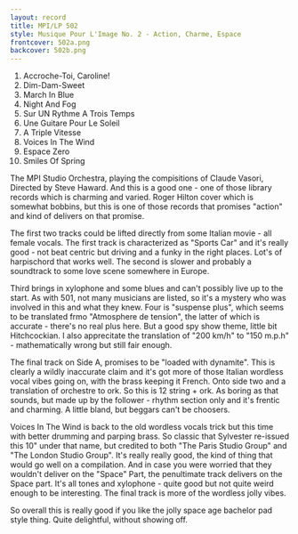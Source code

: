 ```yaml
---
layout: record
title: MPI/LP 502
style: Musique Pour L'Image No. 2 - Action, Charme, Espace
frontcover: 502a.png
backcover: 502b.png
---
```


1. Accroche-Toi, Caroline!
1. Dim-Dam-Sweet
1. March In Blue
1. Night And Fog
1. Sur UN Rythme A Trois Temps
1. Une Guitare Pour Le Soleil
1. A Triple Vitesse
1. Voices In The Wind
1. Espace Zero
1. Smiles Of Spring

The MPI Studio Orchestra, playing the compisitions of Claude Vasori, Directed by Steve Haward. And this is a good
one - one of those library records which is charming and varied. Roger Hilton cover which is somewhat bobbins, but
this is one of those records that promises "action" and kind of delivers on that promise.

The first two tracks could be lifted directly from some Italian movie - all female vocals. The first track is characterized
as "Sports Car" and it's really good - not beat centric but driving and a funky in the right places. Lot's of harpischord 
that works well. The second is slower and probably a soundtrack to some love scene somewhere in Europe.

Third brings in xylophone and some blues and can't possibly live up to the start. As with 501, not many musicians are
listed, so it's a mystery who was involved in this and what they knew. Four is "suspense plus", which seems to be
translated frmo "Atmosphere de tension", the latter of which is accurate - there's no real plus here. But a
good spy show theme, little bit Hitchcockian. I also apprecitate the translation of "200 km/h" to "150 m.p.h" - mathematically
wrong but still fair enough.

The final track on Side A, promises to be "loaded with dynamite". This is clearly a wildly inaccurate claim and it's got
more of those Italian wordless vocal vibes going on, with the brass keeping it French. Onto side two and a translation of
orchestre to ork. So this is 12 string + ork. As boring as that sounds, but made up by the follower - rhythm section only and it's
frentic and charming. A little bland, but beggars can't be choosers.

Voices In The Wind is back to the old wordless vocals trick but this time with better drumming and parping brass. So classic that
Sylvester re-issued this 10" under that name, but credited to both "The Paris Studio Group" and "The London Studio Group". It's
really really good, the kind of thing that would go well on a compilation. And in case you were worried that they wouldn't deliver on the "Space" Part, the penultimate track delivers on the Space part. It's
all tones and xylophone - quite good but not quite weird enough to be interesting. The final track is more of the wordless jolly vibes.

So overall this is really good if you like the jolly space age bachelor pad style thing. Quite delightful, without showing off.